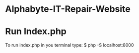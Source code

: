 # Alphabyte-IT-Repair-Website

# Run Index.php
To run index.php in you terminal type:
$ php -S localhost:8000
